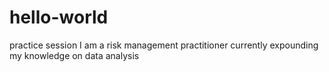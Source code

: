 # hello-world
practice session
I am a risk management practitioner currently expounding my knowledge on data analysis
